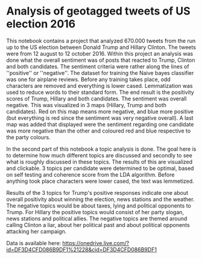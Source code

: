 # Analysis of geotagged tweets of US election 2016

This notebook contains a project that analyzed 670.000 tweets from the run up to the US election between Donald Trump and Hillary Clinton. The tweets were from 12 august to 12 october 2016. Within this project an analysis was done what the overall sentiment was of posts that reacted to Trump, Clinton and both candidates. The sentiment criteria were rather along the lines of ''positive'' or ''negative''. The dataset for training the Naive bayes classifier was one for airplane reviews. Before any training takes place, odd characters are removed and everything is lower cased. Lemmatization was used to reduce words to their standard form. The end result is the positivity scores of Trump, Hillary and both candidates. The sentiment was overall negative. This was visualized in 3 maps (Hillary, Trump and both candidates). Red on this map means more negative, and blue more positive (but everything is red since the sentiment was very negative overall). A last map was added that displayed were the sentiment regarding one candidate was more negative than the other and coloured red and blue respective to the party colours.

In the second part of this notebook a topic analysis is done. The goal here is to determine how much different topics are discussed and secondly to see what is roughly discussed in these topics. The results of this are visualized and clickable. 3 topics per candidate were determined to be optimal, based on self testing and coherence score from the LDA algorithm. Before anything took place characters were lower cased, the text was lemmetized.

Results of the 3 topics for Trump's positive responses indicate one about overall positivity about winning the election, news stations and the weather. The negative topics would be about taxes, lying and political opponents to Trump. For Hillary the positive topics would consist of her party slogan, news stations and political allies. The negative topics are themed around calling Clinton a liar, about her political past and about political opponents attacking her campaign.

Data is available here: 
https://onedrive.live.com/?id=DF3D4CFD086B9DF1%21228&cid=DF3D4CFD086B9DF1
